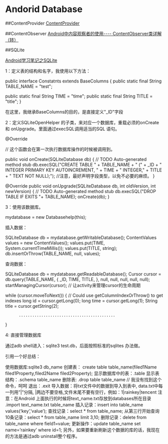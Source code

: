 # Andorid Database


##ContentProvider
[ContentProvider](http://blog.csdn.net/worker90/article/details/7016430)

##ContentObserver
[Android中内容观察者的使用---- ContentObserver类详解 （转）
](http://www.cnblogs.com/slider/archive/2012/02/14/2351702.html)


##SQLite

[Android学习笔记之SQLite
](http://www.blogjava.net/mixer-a/archive/2012/01/30/375046.html)

1：定义表的结构和名字，我使用以下方法：

public interface Constatnts extends BaseColumns {
   public static final String TABLE_NAME = "test";
   
   public static final String TIME = "time";
   public static final String TITLE = "title";
}

在这里，我继承BaseColumns的目的，是直接定义"_ID"字段

 

2：定义SQLiteOpenHelper 的子类，来对应一个数据库，重载必须的onCreate 和 onUpgrade。里面通过execSQL调用适当的SQL 语句。

 

 

@Override

// 这个函数会在第一次执行数据库操作的时候被调用到。


 public void onCreate(SQLiteDatabase db) {
  // TODO Auto-generated method stub 
  db.execSQL("CREATE TABLE " + TABLE_NAME + " (" + _ID
             + " INTEGER PRIMARY KEY AUTOINCREMENT, " + TIME
             + " INTEGER," + TITLE + " TEXT NOT NULL);");  //注意，最好声明字段类型，以免不必要的麻烦。
 } 

 @Override
 public void onUpgrade(SQLiteDatabase db, int oldVersion, int newVersion) {
  // TODO Auto-generated method stub
        db.execSQL("DROP TABLE IF EXITS "+ TABLE_NAME);
        onCreate(db);
 }

 

3：使用该数据库。

   mydatabase = new Databasehelp(this);

插入数据：

SQLiteDatabase db = mydatabase.getWritableDatabase();
        ContentValues values = new ContentValues();
        values.put(TIME, System.currentTimeMillis());
        values.put(TITLE, string);
        db.insertOrThrow(TABLE_NAME, null, values);

 

 

查询数据：

SQLiteDatabase db = mydatabase.getReadableDatabase();
        Cursor cursor = db.query(TABLE_NAME, { _ID, TIME, TITLE, }, null, null, null,
              null, null);
        startManagingCursor(cursor); // 让activity来管理cursor的生命周期

while (cursor.moveToNext()) { 
           // Could use getColumnIndexOrThrow() to get indexes
           long id = cursor.getLong(0); 
           long time = cursor.getLong(1);
           String title = cursor.getString(2);

          ...........................................

}

 

4: 直接管理数据库

通过adb shell进入：sqlite3 test.db，后面按照标准的sqlites 办法做。

 

引用一个好总结：

使用数据库:sqlite3 db_name
创建表： create table table_name(filed1Name filed1Property,filed2Name filed2Property);
显示数据库中的表：.table
显示表结构：.schema table_name
删除表: .drop table table_name  // 我没有找到这个命令，呵呵
退出：.exit
导入数据：将txt文件中的数据到导入到表中, data.txt中每一列用”|”分隔, |两边不要空格,文件末尾不要有空行，例如：1|rainkey|tencent
注意：在Android 上面执行的时候将text_name.txt存放到databases所在目录
.import text_name.txt table_name
插入记录：insert into table_name values(‘key’,’value’);
查找记录：select * from table_name;
从第三行开始查询10条记录：select * from table_name limit 3,10;
删除记录：delete from table_name where field1=value;
更新操作：update table_name set name=’rainkey’ where id=1;
另外，如果要重新刷新这个数据的库的话，我现在的方法是通过adb uninstall整个程序。